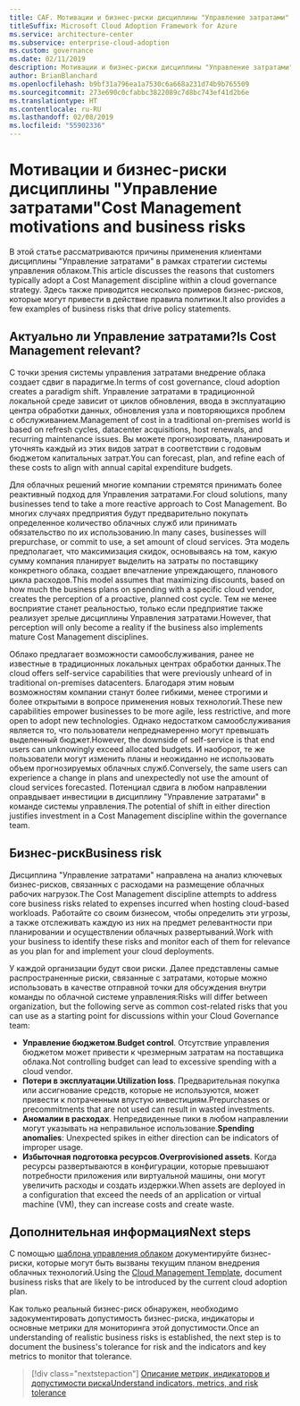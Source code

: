 ```yaml
---
title: CAF. Мотивации и бизнес-риски дисциплины "Управление затратами"
titleSuffix: Microsoft Cloud Adoption Framework for Azure
ms.service: architecture-center
ms.subservice: enterprise-cloud-adoption
ms.custom: governance
ms.date: 02/11/2019
description: Мотивации и бизнес-риски дисциплины "Управление затратами"
author: BrianBlanchard
ms.openlocfilehash: b9bf31a796ea1a7530c6a668a231d74b9b765509
ms.sourcegitcommit: 273e690c0cfabbc3822089c7d8bc743ef41d2b6e
ms.translationtype: HT
ms.contentlocale: ru-RU
ms.lasthandoff: 02/08/2019
ms.locfileid: "55902336"
---
```

# <a name="cost-management-motivations-and-business-risks"></a><span data-ttu-id="53f0b-103">Мотивации и бизнес-риски дисциплины "Управление затратами"</span><span class="sxs-lookup"><span data-stu-id="53f0b-103">Cost Management motivations and business risks</span></span>

<span data-ttu-id="53f0b-104">В этой статье рассматриваются причины применения клиентами дисциплины "Управление затратами" в рамках стратегии системы управления облаком.</span><span class="sxs-lookup"><span data-stu-id="53f0b-104">This article discusses the reasons that customers typically adopt a Cost Management discipline within a cloud governance strategy.</span></span> <span data-ttu-id="53f0b-105">Здесь также приводится несколько примеров бизнес-рисков, которые могут привести в действие правила политики.</span><span class="sxs-lookup"><span data-stu-id="53f0b-105">It also provides a few examples of business risks that drive policy statements.</span></span>

<!-- markdownlint-disable MD026 -->

## <a name="is-cost-management-relevant"></a><span data-ttu-id="53f0b-106">Актуально ли Управление затратами?</span><span class="sxs-lookup"><span data-stu-id="53f0b-106">Is Cost Management relevant?</span></span>

<span data-ttu-id="53f0b-107">С точки зрения системы управления затратами внедрение облака создает сдвиг в парадигме.</span><span class="sxs-lookup"><span data-stu-id="53f0b-107">In terms of cost governance, cloud adoption creates a paradigm shift.</span></span> <span data-ttu-id="53f0b-108">Управление затратами в традиционной локальной среде зависит от циклов обновления, ввода в эксплуатацию центра обработки данных, обновления узла и повторяющихся проблем с обслуживанием.</span><span class="sxs-lookup"><span data-stu-id="53f0b-108">Management of cost in a traditional on-premises world is based on refresh cycles, datacenter acquisitions, host renewals, and recurring maintenance issues.</span></span> <span data-ttu-id="53f0b-109">Вы можете прогнозировать, планировать и уточнять каждый из этих видов затрат в соответствии с годовым бюджетом капитальных затрат.</span><span class="sxs-lookup"><span data-stu-id="53f0b-109">You can forecast, plan, and refine each of these costs to align with annual capital expenditure budgets.</span></span>

<span data-ttu-id="53f0b-110">Для облачных решений многие компании стремятся принимать более реактивный подход для Управления затратами.</span><span class="sxs-lookup"><span data-stu-id="53f0b-110">For cloud solutions, many businesses tend to take a more reactive approach to Cost Management.</span></span> <span data-ttu-id="53f0b-111">Во многих случаях предприятия будут предварительно покупать определенное количество облачных служб или принимать обязательство по их использованию.</span><span class="sxs-lookup"><span data-stu-id="53f0b-111">In many cases, businesses will prepurchase, or commit to use, a set amount of cloud services.</span></span> <span data-ttu-id="53f0b-112">Эта модель предполагает, что максимизация скидок, основываясь на том, какую сумму компания планирует выделить на затраты по поставщику конкретного облака, создает впечатление упреждающего, планового цикла расходов.</span><span class="sxs-lookup"><span data-stu-id="53f0b-112">This model assumes that maximizing discounts, based on how much the business plans on spending with a specific cloud vendor, creates the perception of a proactive, planned cost cycle.</span></span> <span data-ttu-id="53f0b-113">Тем не менее восприятие станет реальностью, только если предприятие также реализует зрелые дисциплины Управления затратами.</span><span class="sxs-lookup"><span data-stu-id="53f0b-113">However, that perception will only become a reality if the business also implements mature Cost Management disciplines.</span></span>

<span data-ttu-id="53f0b-114">Облако предлагает возможности самообслуживания, ранее не известные в традиционных локальных центрах обработки данных.</span><span class="sxs-lookup"><span data-stu-id="53f0b-114">The cloud offers self-service capabilities that were previously unheard of in traditional on-premises datacenters.</span></span> <span data-ttu-id="53f0b-115">Благодаря этим новым возможностям компании станут более гибкими, менее строгими и более открытыми в вопросе применения новых технологий.</span><span class="sxs-lookup"><span data-stu-id="53f0b-115">These new capabilities empower businesses to be more agile, less restrictive, and more open to adopt new technologies.</span></span> <span data-ttu-id="53f0b-116">Однако недостатком самообслуживания является то, что пользователи непреднамеренно могут превышать выделенный бюджет.</span><span class="sxs-lookup"><span data-stu-id="53f0b-116">However, the downside of self-service is that end users can unknowingly exceed allocated budgets.</span></span> <span data-ttu-id="53f0b-117">И наоборот, те же пользователи могут изменить планы и неожиданно не использовать объем прогнозируемых облачных служб.</span><span class="sxs-lookup"><span data-stu-id="53f0b-117">Conversely, the same users can experience a change in plans and unexpectedly not use the amount of cloud services forecasted.</span></span> <span data-ttu-id="53f0b-118">Потенциал сдвига в любом направлении оправдывает инвестиции в дисциплину "Управление затратами" в команде системы управления.</span><span class="sxs-lookup"><span data-stu-id="53f0b-118">The potential of shift in either direction justifies investment in a Cost Management discipline within the governance team.</span></span>

## <a name="business-risk"></a><span data-ttu-id="53f0b-119">Бизнес-риск</span><span class="sxs-lookup"><span data-stu-id="53f0b-119">Business risk</span></span>

<span data-ttu-id="53f0b-120">Дисциплина "Управление затратами" направлена на анализ ключевых бизнес-рисков, связанных с расходами на размещение облачных рабочих нагрузок.</span><span class="sxs-lookup"><span data-stu-id="53f0b-120">The Cost Management discipline attempts to address core business risks related to expenses incurred when hosting cloud-based workloads.</span></span> <span data-ttu-id="53f0b-121">Работайте со своим бизнесом, чтобы определить эти угрозы, а также отслеживать каждую из них на предмет релевантности при планировании и осуществлении облачных развертываний.</span><span class="sxs-lookup"><span data-stu-id="53f0b-121">Work with your business to identify these risks and monitor each of them for relevance as you plan for and implement your cloud deployments.</span></span>

<span data-ttu-id="53f0b-122">У каждой организации будут свои риски. Далее представлены самые распространенные риски, связанные с затратами, которые можно использовать в качестве отправной точки для обсуждения внутри команды по облачной системе управления:</span><span class="sxs-lookup"><span data-stu-id="53f0b-122">Risks will differ between organization, but the following serve as common cost-related risks that you can use as a starting point for discussions within your Cloud Governance team:</span></span>

- <span data-ttu-id="53f0b-123">**Управление бюджетом**.</span><span class="sxs-lookup"><span data-stu-id="53f0b-123">**Budget control**.</span></span> <span data-ttu-id="53f0b-124">Отсутствие управления бюджетом может привести к чрезмерным затратам на поставщика облака.</span><span class="sxs-lookup"><span data-stu-id="53f0b-124">Not controlling budget can lead to excessive spending with a cloud vendor.</span></span>
- <span data-ttu-id="53f0b-125">**Потери в эксплуатации**.</span><span class="sxs-lookup"><span data-stu-id="53f0b-125">**Utilization loss**.</span></span> <span data-ttu-id="53f0b-126">Предварительная покупка или ассигнование средств, которые не используются, может привести к потраченным впустую инвестициям.</span><span class="sxs-lookup"><span data-stu-id="53f0b-126">Prepurchases or precommitments that are not used can result in wasted investments.</span></span>
- <span data-ttu-id="53f0b-127">**Аномалии в расходах**. Непредвиденные пики в любом направлении могут указывать на неправильное использование.</span><span class="sxs-lookup"><span data-stu-id="53f0b-127">**Spending anomalies**: Unexpected spikes in either direction can be indicators of improper usage.</span></span>
- <span data-ttu-id="53f0b-128">**Избыточная подготовка ресурсов**.</span><span class="sxs-lookup"><span data-stu-id="53f0b-128">**Overprovisioned assets**.</span></span> <span data-ttu-id="53f0b-129">Когда ресурсы развертываются в конфигурации, которые превышают потребности приложения или виртуальной машины, они могут увеличить расходы и создать издержки.</span><span class="sxs-lookup"><span data-stu-id="53f0b-129">When assets are deployed in a configuration that exceed the needs of an application or virtual machine (VM), they can increase costs and create waste.</span></span>

## <a name="next-steps"></a><span data-ttu-id="53f0b-130">Дополнительная информация</span><span class="sxs-lookup"><span data-stu-id="53f0b-130">Next steps</span></span>

<span data-ttu-id="53f0b-131">С помощью [шаблона управления облаком](./template.md) документируйте бизнес-риски, которые могут быть вызваны текущим планом внедрения облачных технологий.</span><span class="sxs-lookup"><span data-stu-id="53f0b-131">Using the [Cloud Management Template](./template.md), document business risks that are likely to be introduced by the current cloud adoption plan.</span></span>

<span data-ttu-id="53f0b-132">Как только реальный бизнес-риск обнаружен, необходимо задокументировать допустимость бизнес-риска, индикаторы и основные метрики для мониторинга этой допустимости.</span><span class="sxs-lookup"><span data-stu-id="53f0b-132">Once an understanding of realistic business risks is established, the next step is to document the business's tolerance for risk and the indicators and key metrics to monitor that tolerance.</span></span>

> [!div class="nextstepaction"]
> [<span data-ttu-id="53f0b-133">Описание метрик, индикаторов и допустимости риска</span><span class="sxs-lookup"><span data-stu-id="53f0b-133">Understand indicators, metrics, and risk tolerance</span></span>](./metrics-tolerance.md)
